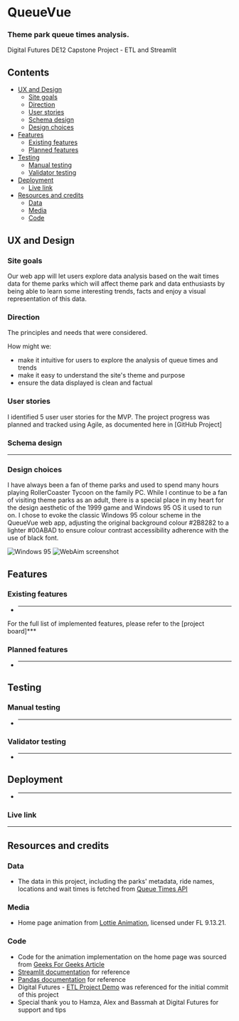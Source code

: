 # QueueVue
### Theme park queue times analysis.
Digital Futures DE12 Capstone Project - ETL and Streamlit

## Contents
- [UX and Design](https://github.com/maria-grozova/queuevue/edit/main/README.md#ux-and-design)
  - [Site goals](https://github.com/maria-grozova/queuevue/edit/main/README.md#site-goals)
  - [Direction](https://github.com/maria-grozova/queuevue/edit/main/README.md#direction)
  - [User stories](https://github.com/maria-grozova/queuevue/edit/main/README.md#user-stories)
  - [Schema design](https://github.com/maria-grozova/queuevue/edit/main/README.md#schema-design)
  - [Design choices](https://github.com/maria-grozova/queuevue/edit/main/README.md#design-choices)
- [Features](https://github.com/maria-grozova/queuevue/edit/main/README.md#features)
  - [Existing features](https://github.com/maria-grozova/queuevue/edit/main/README.md#existing-features)
  - [Planned features](https://github.com/maria-grozova/queuevue/edit/main/README.md#planned-features)
- [Testing](https://github.com/maria-grozova/queuevue/edit/main/README.md#testing)
  - [Manual testing](https://github.com/maria-grozova/queuevue/edit/main/README.md#manual-testing)
  - [Validator testing](https://github.com/maria-grozova/queuevue/edit/main/README.md#validator-testing)
- [Deployment](https://github.com/maria-grozova/queuevue/edit/main/README.md#deployment)
  - [Live link](https://github.com/maria-grozova/queuevue/edit/main/README.md#live-link)
- [Resources and credits](https://github.com/maria-grozova/queuevue/edit/main/README.md#resources-and-credits)
  - [Data](https://github.com/maria-grozova/queuevue/edit/main/README.md#data)
  - [Media](https://github.com/maria-grozova/queuevue/edit/main/README.md#media)
  - [Code](https://github.com/maria-grozova/queuevue/edit/main/README.md#code)

## UX and Design
### Site goals
Our web app will let users explore data analysis based on the wait times data for theme parks which will affect theme park and data enthusiasts by being able to learn some interesting trends, facts and enjoy a visual representation of this data.

### Direction
The principles and needs that were considered.

How might we:
- make it intuitive for users to explore the analysis of queue times and trends
- make it easy to understand the site's theme and purpose
- ensure the data displayed is clean and factual

### User stories
I identified 5 user user stories for the MVP.
The project progress was planned and tracked using Agile, as documented here in [GitHub Project]

### Schema design
***

### Design choices
I have always been a fan of theme parks and used to spend many hours playing RollerCoaster Tycoon on the family PC. While I continue to be a fan of visiting theme parks as an adult, there is a special place in my heart for the design aesthetic of the 1999 game and Windows 95 OS it used to run on. I chose to evoke the classic Windows 95 colour scheme in the QueueVue web app, adjusting the original background colour #2B8282 to a lighter #00ABAD to ensure colour contrast accessibility adherence with the use of black font.

![Windows 95](https://github.com/)
![WebAim screenshot](https://github.com/user-attachments/)

## Features
### Existing features
- **********

For the full list of implemented features, please refer to the [project board]***

### Planned features
- ***

## Testing
### Manual testing
- ***

### Validator testing
- ***

## Deployment
- ***

### Live link
***

## Resources and credits
### Data
- The data in this project, including the parks' metadata, ride names, locations and wait times is fetched from [Queue Times API](https://queue-times.com/)

### Media
- Home page animation from [Lottie Animation](https://lottiefiles.com/free-animation/roller-coaster-sA1NACEeoj), licensed under FL 9.13.21.
 
### Code
- Code for the animation implementation on the home page was sourced from [Geeks For Geeks Article](https://www.geeksforgeeks.org/adding-lottie-animation-in-streamlit-webapp/)
- [Streamlit documentation](https://docs.streamlit.io/) for reference
- [Pandas documentation](https://pandas.pydata.org/docs/) for reference
- Digital Futures - [ETL Project Demo](https://github.com/de-2502-a/etl-project-demo/tree/initial-project-setup) was referenced for the initial commit of this project
- Special thank you to Hamza, Alex and Bassmah at Digital Futures for support and tips
